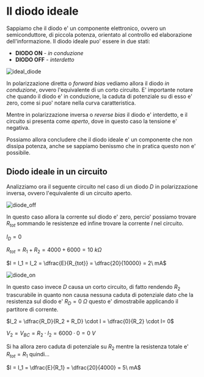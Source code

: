 # Il diodo ideale  

Sappiamo che il diodo e' un componente elettronico, ovvero un semiconduttore, di piccola potenza, orientato al controllo ed elaborazione dell'informazione. Il diodo ideale puo' essere in due stati:

* **DIODO ON** - *in conduzione*
* **DIODO OFF** - *interdetto*

![ideal_diode](https://user-images.githubusercontent.com/7195133/233193230-eba2bec1-60ad-4861-b4bb-c9356fdf756d.jpg)

In polarizzazione diretta o *forward bias* vediamo allora il diodo *in conduzione*, ovvero l'equivalente di un corto circuito. E' importante notare che quando il diodo e' in conduzione, la caduta di potenziale su di esso e' zero, come si puo' notare nella curva caratteristica.  

Mentre in polarizzazione inversa o *reverse bias* il diodo e' interdetto, e il circuito si presenta come *aperto*, dove in questo caso la tensione e' negativa.  

Possiamo allora concludere che il diodo ideale e' un componente che non dissipa potenza, anche se sappiamo benissmo che in pratica questo non e' possibile.  

## Diodo ideale in un circuito  

Analizziamo ora il seguente circuito nel caso di un diodo $D$ in polarizzazione inversa, ovvero l'equivalente di un circuito aperto.  

![diode_off](https://user-images.githubusercontent.com/7195133/233206825-f806284d-5e23-43e3-9780-1c2d2157ea53.jpg)  

In questo caso allora la corrente sul diodo e' zero, percio' possiamo trovare $R_{tot}$ sommando le resistenze ed infine trovare la corrente $I$ nel circuito.  

$I_D = 0$  

$R_{tot} = R_1 + R_2 = 4000 + 6000 = 10\ k\Omega$  

$I = I_1 = I_2 = \dfrac{E}{R_{tot}} = \dfrac{20}{10000} = 2\ mA$  

![diode_on](https://user-images.githubusercontent.com/7195133/233210963-c4fa146f-869c-4cff-86ce-9ce9acce8a91.jpg)  

In questo caso invece $D$ causa un corto circuito, di fatto rendendo $R_2$ trascurabile in quanto non causa nessuna caduta di potenziale dato che la resistenza sul diodo e' $R_D = 0\ \Omega$ questo e' dimostrabile applicando il partitore di corrente.  

$I_2 = \dfrac{R_D}{R_2 + R_D} \cdot I = \dfrac{0}{R_2} \cdot I= 0$  

$V_2 = V_{BC} = R_2 \cdot I_2 = 6000 \cdot 0 = 0\ V$  

Si ha allora zero caduta di potenziale su $R_2$ mentre la resistenza totale e' $R_{tot} = R_1$ quindi...

$I = I_1 = \dfrac{E}{R_1} = \dfrac{20}{4000} = 5\ mA$  
